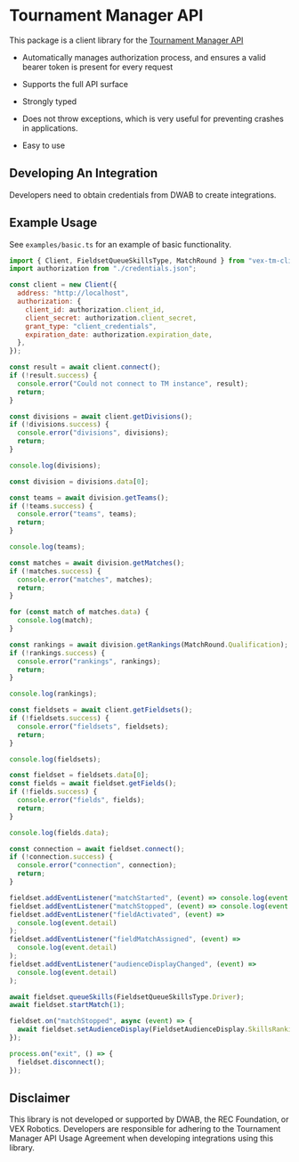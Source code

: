 # Tournament Manager API

This package is a client library for the [Tournament Manager
API](https://docs.google.com/document/d/1LYMOsPlYzZF3SYyTNPe2b3fvlbFc5XvA_Dmd-JH7ieU/edit#heading=h.84iql6kq0cm)

- Automatically manages authorization process, and ensures a valid bearer token is present for every
  request

- Supports the full API surface

- Strongly typed

- Does not throw exceptions, which is very useful for preventing crashes in applications.

- Easy to use

## Developing An Integration

Developers need to obtain credentials from DWAB to create integrations.

## Example Usage

See `examples/basic.ts` for an example of basic functionality.

```javascript
import { Client, FieldsetQueueSkillsType, MatchRound } from "vex-tm-client";
import authorization from "./credentials.json";

const client = new Client({
  address: "http://localhost",
  authorization: {
    client_id: authorization.client_id,
    client_secret: authorization.client_secret,
    grant_type: "client_credentials",
    expiration_date: authorization.expiration_date,
  },
});

const result = await client.connect();
if (!result.success) {
  console.error("Could not connect to TM instance", result);
  return;
}

const divisions = await client.getDivisions();
if (!divisions.success) {
  console.error("divisions", divisions);
  return;
}

console.log(divisions);

const division = divisions.data[0];

const teams = await division.getTeams();
if (!teams.success) {
  console.error("teams", teams);
  return;
}

console.log(teams);

const matches = await division.getMatches();
if (!matches.success) {
  console.error("matches", matches);
  return;
}

for (const match of matches.data) {
  console.log(match);
}

const rankings = await division.getRankings(MatchRound.Qualification);
if (!rankings.success) {
  console.error("rankings", rankings);
  return;
}

console.log(rankings);

const fieldsets = await client.getFieldsets();
if (!fieldsets.success) {
  console.error("fieldsets", fieldsets);
  return;
}

console.log(fieldsets);

const fieldset = fieldsets.data[0];
const fields = await fieldset.getFields();
if (!fields.success) {
  console.error("fields", fields);
  return;
}

console.log(fields.data);

const connection = await fieldset.connect();
if (!connection.success) {
  console.error("connection", connection);
  return;
}

fieldset.addEventListener("matchStarted", (event) => console.log(event.detail));
fieldset.addEventListener("matchStopped", (event) => console.log(event.detail));
fieldset.addEventListener("fieldActivated", (event) =>
  console.log(event.detail)
);
fieldset.addEventListener("fieldMatchAssigned", (event) =>
  console.log(event.detail)
);
fieldset.addEventListener("audienceDisplayChanged", (event) =>
  console.log(event.detail)
);

await fieldset.queueSkills(FieldsetQueueSkillsType.Driver);
await fieldset.startMatch(1);

fieldset.on("matchStopped", async (event) => {
  await fieldset.setAudienceDisplay(FieldsetAudienceDisplay.SkillsRankings);
});

process.on("exit", () => {
  fieldset.disconnect();
});
```

## Disclaimer

This library is not developed or supported by DWAB, the REC Foundation, or VEX Robotics. Developers
are responsible for adhering to the Tournament Manager API Usage Agreement when developing integrations
using this library.
